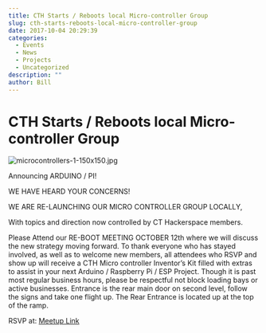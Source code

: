 ```yaml
---
title: CTH Starts / Reboots local Micro-controller Group
slug: cth-starts-reboots-local-micro-controller-group
date: 2017-10-04 20:29:39
categories:
  - Events
  - News
  - Projects
  - Uncategorized
description: ""
author: Bill
---
```


# CTH Starts / Reboots local Micro-controller Group

![microcontrollers-1-150x150.jpg](/uploads/2017/10/microcontrollers-1-150x150.jpg)

Announcing ARDUINO / PI!

WE HAVE HEARD YOUR CONCERNS!

WE ARE RE-LAUNCHING OUR MICRO CONTROLLER GROUP LOCALLY,

With topics and direction now controlled by CT Hackerspace members.

Please Attend our RE-BOOT MEETING OCTOBER 12th where we will discuss the new strategy moving forward. To thank everyone who has stayed involved, as well as to welcome new members, all attendees who RSVP and show up will receive a CTH Micro controller Inventor’s Kit filled with extras to assist in your next Arduino / Raspberry Pi / ESP Project. Though it is past most regular business hours, please be respectful not block loading bays or active businesses. Entrance is the rear main door on second level, follow the signs and take one flight up. The Rear Entrance is located up at the top of the ramp.

RSVP at: [Meetup Link](https://www.meetup.com/CT-Hackerspace/events/243029816/)
